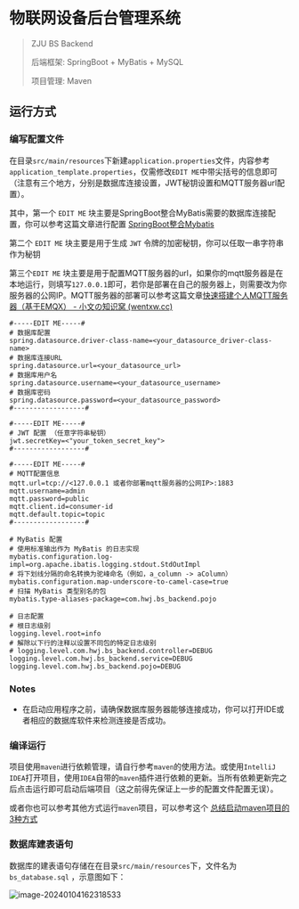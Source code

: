 # 物联网设备后台管理系统

> ZJU BS Backend  
>
> 后端框架:     SpringBoot  + MyBatis  +  MySQL
>
> 项目管理:     Maven

## 运行方式

### 编写配置文件

在目录`src/main/resources`下新建`application.properties`文件，内容参考`application_template.properties`，仅需修改`EDIT ME`中带尖括号的信息即可（注意有三个地方，分别是数据库连接设置，JWT秘钥设置和MQTT服务器url配置）。

其中，第一个 `EDIT ME` 块主要是SpringBoot整合MyBatis需要的数据库连接配置，你可以参考这篇文章进行配置 [SpringBoot整合Mybatis](https://blog.csdn.net/junR_980218/article/details/124805813) 

第二个 `EDIT ME` 块主要是用于生成 `JWT` 令牌的加密秘钥，你可以任取一串字符串作为秘钥

第三个`EDIT ME` 块主要是用于配置MQTT服务器的url，如果你的mqtt服务器是在本地运行，则填写`127.0.0.1`即可，若你是部署在自己的服务器上，则需要改为你服务器的公网IP。MQTT服务器的部署可以参考这篇文章[快速搭建个人MQTT服务器（基于EMQX） - 小文の知识窝 (wentxw.cc)](https://www.wentxw.cc/565.html)

```properties
#-----EDIT ME-----#
# 数据库配置
spring.datasource.driver-class-name=<your_datasource_driver-class-name>
# 数据库连接URL
spring.datasource.url=<your_datasource_url>
# 数据库用户名
spring.datasource.username=<your_datasource_username>
# 数据库密码
spring.datasource.password=<your_datasource_password>
#------------------#

#-----EDIT ME-----#
# JWT 配置 （任意字符串秘钥）
jwt.secretKey=<"your_token_secret_key">
#------------------#

#-----EDIT ME-----#
# MQTT配置信息
mqtt.url=tcp://<127.0.0.1 或者你部署mqtt服务器的公网IP>:1883
mqtt.username=admin
mqtt.password=public
mqtt.client.id=consumer-id
mqtt.default.topic=topic
#------------------#

# MyBatis 配置
# 使用标准输出作为 MyBatis 的日志实现
mybatis.configuration.log-impl=org.apache.ibatis.logging.stdout.StdOutImpl
# 将下划线分隔的命名转换为驼峰命名（例如，a_column -> aColumn）
mybatis.configuration.map-underscore-to-camel-case=true
# 扫描 MyBatis 类型别名的包
mybatis.type-aliases-package=com.hwj.bs_backend.pojo

# 日志配置
# 根日志级别
logging.level.root=info
# 解除以下行的注释以设置不同包的特定日志级别
# logging.level.com.hwj.bs_backend.controller=DEBUG
logging.level.com.hwj.bs_backend.service=DEBUG
logging.level.com.hwj.bs_backend.pojo=DEBUG

```

### Notes

- 在启动应用程序之前，请确保数据库服务器能够连接成功，你可以打开IDE或者相应的数据库软件来检测连接是否成功。

### 编译运行

项目使用`maven`进行依赖管理，请自行参考`maven`的使用方法。或使用`IntelliJ IDEA`打开项目，使用`IDEA`自带的`maven`插件进行依赖的更新。当所有依赖更新完之后点击运行即可启动后端项目（这之前得先保证上一步的配置文件配置无误）。

或者你也可以参考其他方式运行`maven`项目，可以参考这个 [总结启动maven项目的3种方式](https://blog.csdn.net/qq_43392001/article/details/99625275)

### 数据库建表语句

数据库的建表语句存储在在目录`src/main/resources`下，文件名为 `bs_database.sql` ，示意图如下：

![image-20240104162318533](D:\Desktop\BS体系设计\大作业\BS_Project\BS_Backend\image-20240104162318533.png)
